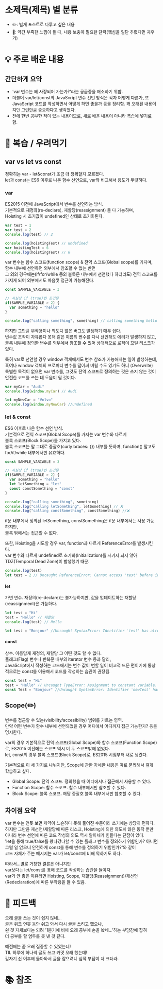 
# **소제목(제목) 별 분류**
- ✏️: 별개 포스트로 다루고 싶은 내용
- 🚧: 약간 부족한 느낌이 들 때, 내용 보충이 필요한 단락(핵심을 일단 추렸다면 지우기)

# 💡 주로 배운 내용
## 간단하게 요약
- 'var 변수는 왜 사장되어 가는가?'라는 궁금증을 해소하기 위함.
- 더불어 var/let/const의 JavaScript 변수 선언 방식은 각자 어떻게 다른가, 또 JavaScript 코드를 작성하면서 어떻게 하면 좋을까 등을 정리함. 
  꽤 오래된 내용이지만 그런만큼 중요하다고 생각했다.
- 전에 한번 공부한 적이 있는 내용이므로, 새로 배운 내용이 아니라 복습에 넣기로 함.

# 🍵 복습 / 우려먹기
## var vs let vs const
정확히는 var - let&const가 조금 더 정확할지 모르겠다.  
let과 const는 ES6 이후로 나온 함수 선언으로, var와 비교해서 용도가 뚜렷하다.

### var
ES2015 이전에 JavaScript에서 변수를 선언하는 방식.  
기본적으로 재정의(re-declare), 재할당(reassignment) 둘 다 가능하며,  
Hoisting 시 초기값이 undefined인 상태로 초기화된다.

```javascript
var test = 1
var test = 2
console.log(test) // 2

console.log(hoistingTest) // undefined
var hoistingTest = 6
console.log(hoistingTest) // 6
```

var 변수는 함수 스코프(function scope) & 전역 스코프(Global scope)를 가지며,  
함수 내부에 선언하면 외부에서 참조할 수 없는 반면  
그 외의 경우에는(if/for/while 등의 블록문 내부에서 선언했다 하더라도) 전역 스코프를 가지게 되어 외부에서도 마음껏 접근이 가능해진다.

```javascript
const SAMPLE_VARIABLE = 3

// 사실상 if (true)인 조건문
if(SAMPLE_VARIABLE > 2) {
  var something = "hello"
}

console.log("calling something", something) // calling something hello
```

하지만 그만큼 부작용이나 의도치 않은 버그도 발생하기 매우 쉽다.  
변수값 조작이 자유롭다 못해 같은 이름의 변수를 다시 선언해도 에러가 발생하지 않고,  
블록 내부에 정의한 변수를 외부에서 참조할 수 있어 상대적으로 로직이 꼬일 리스크가 있다.  
  
특히 var로 선언할 경우 window 객체에서도 변수 참조가 가능해지는 일이 발생하는데,  
혹여나 window 객체의 프로퍼티 변수를 덮어써 버릴 수도 있기도 하니 (Overwrite)  
특별한 목적이 없으면 var 변수를, 그것도 전역 스코프로 정의하는 것은 쓰지 않는 것이 안전한 코드를 쓰는 데 도움이 될 것이다.  

```javascript
var myCar = "Audi"
console.log(window.myCar) // Audi

let myNewCar = "Volvo"
console.log(window.myNewCar) //undefined
```

### let & const
ES6 이후로 나온 함수 선언 방식.  
기본적으로 전역 스코프(Global Scope)를 가지는 var 변수와 다르게  
블록 스코프(Block Scope)를 가지고 있다.  
블록 스코프는 말 그대로 중괄호(curly braces: {}) 내부를 뜻하며, function() 말고도 for/if/while 내부에서만 유효하다.  

```javascript
const SAMPLE_VARIABLE = 3

// 사실상 if (true)인 조건문
if(SAMPLE_VARIABLE > 2) {
  var something = "hello"
  let letSomething = "let"
  const constSomething = "const"
}

console.log("calling something", something)
console.log("calling letSomething", letSomething) // ❌
console.log("calling constSomething", constSomething) //❌
```

if문 내부에서 정의된 letSomething, constSomething은 if문 내부에서는 사용 가능하지만,  
블록 밖에서는 접근할 수 없다.

또한, Hoisting을 시도할 경우 var, function과 다르게 ReferenceError를 발생시킨다.  
var 변수와 다르게 undefined로 초기화(Initialization)를 시키지 되지 않아 TDZ(Temporal Dead Zone)이 발생했기 때문.


```javascript
console.log(test)
let test = 2 // Uncaught ReferenceError: Cannot access 'test' before initialization
```

#### let
가변 변수. 재정의(re-declare)는 불가능하지만, 값을 업데이트하는 재할당(reassignment)은 가능하다.

```javascript
let test = "Hi"
test = "Hello" // 재할당
console.log(test) // Hello

let test = "Bonjour" //Uncaught SyntaxError: Identifier 'test' has already been declared
```

#### const
상수. 이름답게 재정의, 재할당 그 어떤 것도 할 수 없다.  
플래그(Flag) 변수나 반복문 내부의 iterator 변수 등과 달리,  
JavaScript에서 작성하는 코드에서는 변수 값이 변할 일이 비교적 드문 편이기에 통상적으로는 const를 이용해서 코드를 작성하는 습관이 권장됨.

```javascript
const test = "Hi"
test = "Hello" // Uncaught TypeError: Assignment to constant variable.
const Test = "Bonjour" //Uncaught SyntaxError: Identifier 'newTest' has already been declaredUnderstand this error
```

## Scope(✏️)
변수를 접근할 수 있는(visibility/accesibility) 범위를 가르는 영역.  
만약 어떤 변수가 함수 내부에 선언되었을 경우 어디에서 어디까지 접근 가능한가? 등을 명시한다.  
  
var의 경우 기본적으로 전역 스코프(Global Scope)와 함수 스코프(Function Scope)로, ES2015 이전에는 스코프 역시 이 두 스코프밖에 없었다.  
let, const의 경우 블록 스코프(Block Scope)로, ES2015 시점부터 새로 생겼다.  
  
기본적으로 이 세 가지로 나뉘지만, Scope에 관한 자세한 내용은 따로 분리해서 깊게 학습하고 싶다.  
  
- Global Scope: 전역 스코프. 정의했을 때 어디에서나 접근해서 사용할 수 있다.
- Function Scope: 함수 스코프. 함수 내부에서만 참조할 수 있다. 
- Block Scope: 블록 스코프. 해당 중괄호 블록 내부에서만 참조할 수 있다. 

## 차이점 요약
var 변수는 언뜻 보면 제약이 느슨하다 못해 풀어진 수준이라 쓰기에는 상당히 편하다.  
하지만 그만큼 재선언/재할당에 따른 리스크, Hoisting에 의한 의도치 않은 동작 뿐만 아니라 변수 선언에 따른 코드 작성의 의도 역시 알아채기 힘들다는 단점이 있다.  
'let을 통해 true/false를 왔다갔다할 수 있는 플래그 변수를 정의하기 위함인가? 아니면 그럴 일 없으니 안전하게 const를 통해 변수를 정의하기 위함인가?'와 같이  
코드 자체가 주는 메시지는 var가 let/const에 비해 약하기도 하다.  
  
따라서...별로 거창한 결론은 아니지만  
var보다는 let/const를 통해 코드를 작성하는 습관을 들이자.  
var가 안 좋은 이유라면 Hoisting, Scope, 재할당(Reassignment)/재선언(Redeclaration)에 따른 부작용을 들 수 있음.  


# 🤔 피드백
오래 글을 쓰는 것이 쉽지 않네...  
골든 위크 연휴 동안 쉬고 와서 다시 글을 쓰려고 했으나,  
쉰 것 자체보다는 되려 '1분기에 비해 오래 공부에 손을 놨네...'하는 부담감에 잡혀  
더 공부를 할 엄두를 못 낸 것 같다.  
  
예전에는 좀 오래 집중할 수 있었는데!  
TIL 하루에 하나씩 글도 쓰고 커밋 오래 했는데!  
갑자기 쉰 이후에 돌아와서 글을 잡으려니 심적 부담이 더 크더라.  

# 📚 참조